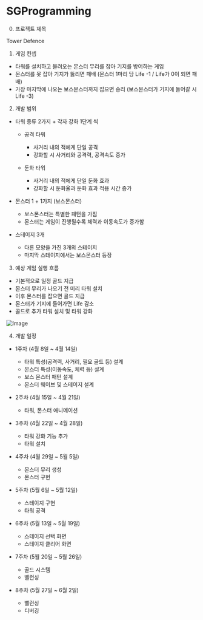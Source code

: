 # SGProgramming

0. 프로젝트 제목

 Tower Defence

1. 게임 컨셉

 - 타워를 설치하고 몰려오는 몬스터 무리를 잡아 기지를 방어하는 게임
 - 몬스터를 못 잡아 기지가 뚫리면 패배 (몬스터 1마리 당 Life -1 / Life가 0이 되면 패배)
 - 가장 마지막에 나오는 보스몬스터까지 잡으면 승리 (보스몬스터가 기지에 들어갈 시 Life -3)


2. 개발 범위

 - 타워 종류 2가지 + 각자 강화 1단계 씩
   - 공격 타워
     - 사거리 내의 적에게 단일 공격
     - 강화할 시 사거리와 공격력, 공격속도 증가

   - 둔화 타워
     - 사거리 내의 적에게 단일 둔화 효과
     - 강화할 시 둔화율과 둔화 효과 적용 시간 증가

 - 몬스터 1 + 1가지 (보스몬스터)
   - 보스몬스터는 특별한 패턴을 가짐
   - 몬스터는 게임이 진행될수록 체력과 이동속도가 증가함

 - 스테이지 3개
   - 다른 모양을 가진 3개의 스테이지
   - 마지막 스테이지에서는 보스몬스터 등장


3. 예상 게임 실행 흐름

 - 기본적으로 일정 골드 지급
 - 몬스터 무리가 나오기 전 미리 타워 설치
 - 이후 몬스터를 잡으면 골드 지급
 - 몬스터가 기지에 들어가면 Life 감소
 - 골드로 추가 타워 설치 및 타워 강화

![Image](https://github.com/user-attachments/assets/0043a510-524d-433e-84f6-cd6e26ea3eca)

4. 개발 일정

 - 1주차 (4월 8일 ~ 4월 14일)
   - 타워 특성(공격력, 사거리, 필요 골드 등) 설계
   - 몬스터 특성(이동속도, 체력 등) 설계
   - 보스 몬스터 패턴 설계
   - 몬스터 웨이브 및 스테이지 설계


 - 2주차 (4월 15일 ~ 4월 21일)
   - 타워, 몬스터 애니메이션
   

 - 3주차 (4월 22일 ~ 4월 28일)
   - 타워 강화 기능 추가
   - 타워 설치


 - 4주차 (4월 29일 ~ 5월 5일)
   - 몬스터 무리 생성
   - 몬스터 구현


 - 5주차 (5월 6일 ~ 5월 12일)
   - 스테이지 구현
   - 타워 공격


 - 6주차 (5월 13일 ~ 5월 19일)
   - 스테이지 선택 화면   
   - 스테이지 클리어 화면


 - 7주차 (5월 20일 ~ 5월 26일)
   - 골드 시스템
   - 밸런싱


 - 8주차 (5월 27일 ~ 6월 2일)
   - 밸런싱
   - 디버깅

